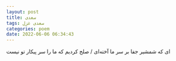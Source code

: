 ```yaml
---
layout: post
title: سعدی
tags: سعدی غزل
categories: poem
date: 2022-06-06 06:34:43
---
```


ای که شمشیر جفا بر سر ما آخته‌ای / صلح کردیم که ما را سر پیکار تو نیست
